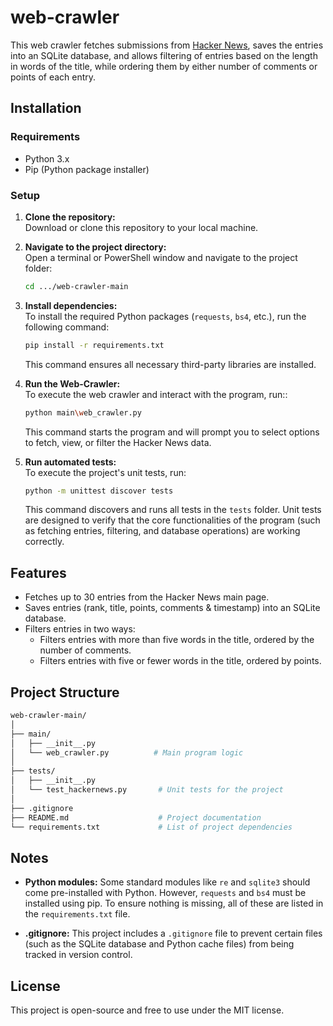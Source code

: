 # web-crawler

This web crawler fetches submissions from [Hacker News](https://news.ycombinator.com/), saves the entries into an SQLite database, and allows filtering of entries based on the length in words of the title, while ordering them by either number of comments or points of each entry.

## Installation

### Requirements
- Python 3.x
- Pip (Python package installer)

### Setup

1. **Clone the repository:**  
   Download or clone this repository to your local machine.

2. **Navigate to the project directory:**  
   Open a terminal or PowerShell window and navigate to the project folder:
   ```bash
   cd .../web-crawler-main

3. **Install dependencies:**  
   To install the required Python packages (`requests`, `bs4`, etc.), run the following command:
   ```bash
   pip install -r requirements.txt
   ```
   This command ensures all necessary third-party libraries are installed.

4. **Run the Web-Crawler:**  
   To execute the web crawler and interact with the program, run::
   ```bash
   python main\web_crawler.py
   ```
   This command starts the program and will prompt you to select options to fetch, view, or filter the Hacker News data.
   
5. **Run automated tests:**  
   To execute the project's unit tests, run:
   ```bash
   python -m unittest discover tests
   ```
   This command discovers and runs all tests in the `tests` folder. Unit tests are designed to verify that the core functionalities of the program (such as fetching entries, filtering, and database operations) are working correctly.

## Features

- Fetches up to 30 entries from the Hacker News main page.
- Saves entries (rank, title, points, comments & timestamp) into an SQLite database.
- Filters entries in two ways:
    - Filters entries with more than five words in the title, ordered by the number of comments.
    - Filters entries with five or fewer words in the title, ordered by points.

## Project Structure

```bash
web-crawler-main/
│
├── main/
│   ├── __init__.py
│   └── web_crawler.py          # Main program logic
│
├── tests/
│   ├── __init__.py
│   └── test_hackernews.py       # Unit tests for the project
│
├── .gitignore
├── README.md                    # Project documentation
└── requirements.txt             # List of project dependencies
```

## Notes
- **Python modules:** Some standard modules like `re` and `sqlite3` should come pre-installed with Python. However, `requests` and `bs4` must be installed using pip. To ensure nothing is missing, all of these are listed in the `requirements.txt` file.

- **.gitignore:** This project includes a `.gitignore` file to prevent certain files (such as the SQLite database and Python cache files) from being tracked in version control.

## License
This project is open-source and free to use under the MIT license.
